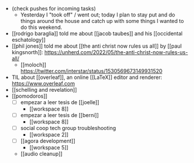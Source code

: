 - (check pushes for incoming tasks)
  - Yesterday I "took off" / went out; today I plan to stay put and do things around the house and catch up with some things I wanted to do this weekend.
- [[rodrigo baraglia]] told me about [[jacob taubes]] and his [[occidental eschatology]]
- [[phil jones]] told me about [[the anti christ now rules us all]] by [[paul kingsnorth]]: https://unherd.com/2022/05/the-anti-christ-now-rules-us-all/
  - [[moloch]] https://twitter.com/interstar/status/1530569673149931520
- TIL about [[overleaf]], an online [[LaTeX]] editor and renderer: https://www.overleaf.com
- [[schelling and revelation]]
- [[pomodoros]]
  - [ ] empezar a leer tesis de [[joelle]]
    - [[workspace 8]]
  - [ ] empezar a leer tesis de [[berni]]
    - [[workspace 8]]
  - [ ] social coop tech group troubleshooting
    - [[workspace 2]]
  - [ ] [[agora development]]
    - [[workspace 5]]
  - [[audio cleanup]]
